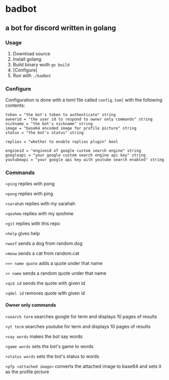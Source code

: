# badbot
## a bot for discord written in golang


### Usage
1. Download source
2. Install golang
3. Build binary  wuth ``go build``
4. [Configure]
5. Run with ``./badbot``


### Configure
Configuration is done with a toml file called ``config.toml`` with the following contents:
```
token = "the bot's token to authenticate" string
ownerid = "the user id to respond to owner only commands" string
nickname = "the bot's nickname" string
image = "base64 encoded image for profile picture" string
status = "the bot's status" string

replies = "whether to enable replies plugin" bool

engineid = "engineid of google custom search engine" string
googleapi = "your google custom search engine api key" string
youtubeapi = "your google api key with youtube search enabled" string
```


### Commands
``>ping`` replies with pong

``>pong`` replies with ping

``>sarahah`` replies with my sarahah

``>qoohme`` replies with my qoohme

``>git`` replies with this repo

``>help`` gives help



``>woof`` sends a dog from random.dog

``>meow`` sends a cat from random.cat



``>>> name quote`` adds a quote under that name

``>> name`` sends a random quote under that name

``>qid id`` sends the quote with given id

``>qdel id`` removes quote with given id


#### Owner only commands
``>search term`` searches google for term and displays 10 pages of results

``>yt term`` searches youtube for term and displays 10 pages of results


``>say words`` makes the bot say words

``>game words`` sets the bot's game to words

``>status words`` sets the bot's status to words

``>pfp <attached image>`` converts the attached image to base64 and sets it as the profile picture
